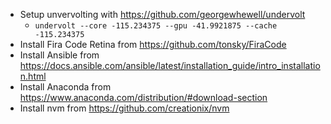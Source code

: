 - Setup unvervolting with https://github.com/georgewhewell/undervolt
  - `undervolt --core -115.234375 --gpu -41.9921875 --cache -115.234375`
- Install Fira Code Retina from https://github.com/tonsky/FiraCode
- Install Ansible from https://docs.ansible.com/ansible/latest/installation_guide/intro_installation.html
- Install Anaconda from https://www.anaconda.com/distribution/#download-section
- Install nvm from https://github.com/creationix/nvm

